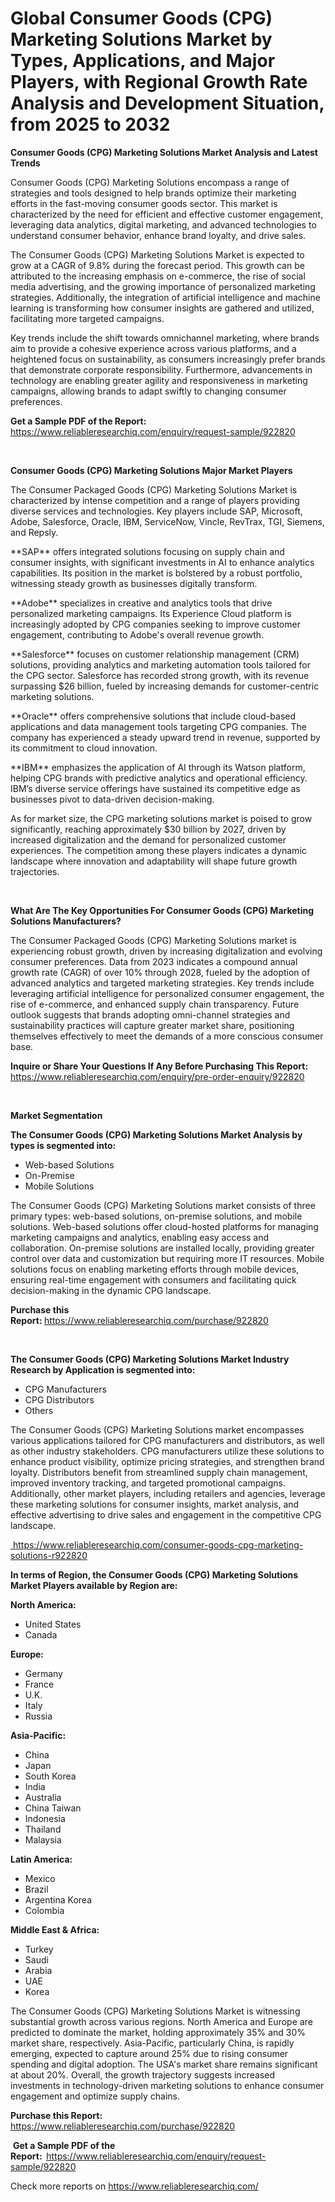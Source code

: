 <p><h1>Global Consumer Goods (CPG) Marketing Solutions Market by Types, Applications, and Major Players, with Regional Growth Rate Analysis and Development Situation, from 2025 to 2032</h1></p><p><strong>Consumer Goods (CPG) Marketing Solutions Market Analysis and Latest Trends</strong></p>
<p><p>Consumer Goods (CPG) Marketing Solutions encompass a range of strategies and tools designed to help brands optimize their marketing efforts in the fast-moving consumer goods sector. This market is characterized by the need for efficient and effective customer engagement, leveraging data analytics, digital marketing, and advanced technologies to understand consumer behavior, enhance brand loyalty, and drive sales.</p><p>The Consumer Goods (CPG) Marketing Solutions Market is expected to grow at a CAGR of 9.8% during the forecast period. This growth can be attributed to the increasing emphasis on e-commerce, the rise of social media advertising, and the growing importance of personalized marketing strategies. Additionally, the integration of artificial intelligence and machine learning is transforming how consumer insights are gathered and utilized, facilitating more targeted campaigns. </p><p>Key trends include the shift towards omnichannel marketing, where brands aim to provide a cohesive experience across various platforms, and a heightened focus on sustainability, as consumers increasingly prefer brands that demonstrate corporate responsibility. Furthermore, advancements in technology are enabling greater agility and responsiveness in marketing campaigns, allowing brands to adapt swiftly to changing consumer preferences.</p></p>
<p><strong>Get a Sample PDF of the Report:&nbsp;</strong> <a href="https://www.reliableresearchiq.com/enquiry/request-sample/922820?utm_campaign=3381&utm_medium=2&utm_source=Github&utm_content=ia&utm_term=11032025&utm_id=consumer-goods-cpg-marketing-solutions">https://www.reliableresearchiq.com/enquiry/request-sample/922820</a></p>
<p>&nbsp;</p>
<p><strong>Consumer Goods (CPG) Marketing Solutions Major Market Players</strong></p>
<p><p>The Consumer Packaged Goods (CPG) Marketing Solutions Market is characterized by intense competition and a range of players providing diverse services and technologies. Key players include SAP, Microsoft, Adobe, Salesforce, Oracle, IBM, ServiceNow, Vincle, RevTrax, TGI, Siemens, and Repsly.</p><p>**SAP** offers integrated solutions focusing on supply chain and consumer insights, with significant investments in AI to enhance analytics capabilities. Its position in the market is bolstered by a robust portfolio, witnessing steady growth as businesses digitally transform.</p><p>**Adobe** specializes in creative and analytics tools that drive personalized marketing campaigns. Its Experience Cloud platform is increasingly adopted by CPG companies seeking to improve customer engagement, contributing to Adobe's overall revenue growth.</p><p>**Salesforce** focuses on customer relationship management (CRM) solutions, providing analytics and marketing automation tools tailored for the CPG sector. Salesforce has recorded strong growth, with its revenue surpassing $26 billion, fueled by increasing demands for customer-centric marketing solutions.</p><p>**Oracle** offers comprehensive solutions that include cloud-based applications and data management tools targeting CPG companies. The company has experienced a steady upward trend in revenue, supported by its commitment to cloud innovation.</p><p>**IBM** emphasizes the application of AI through its Watson platform, helping CPG brands with predictive analytics and operational efficiency. IBM’s diverse service offerings have sustained its competitive edge as businesses pivot to data-driven decision-making.</p><p>As for market size, the CPG marketing solutions market is poised to grow significantly, reaching approximately $30 billion by 2027, driven by increased digitalization and the demand for personalized customer experiences. The competition among these players indicates a dynamic landscape where innovation and adaptability will shape future growth trajectories.</p></p>
<p>&nbsp;</p>
<p><strong>What Are The Key Opportunities For Consumer Goods (CPG) Marketing Solutions Manufacturers?</strong></p>
<p><p>The Consumer Packaged Goods (CPG) Marketing Solutions market is experiencing robust growth, driven by increasing digitalization and evolving consumer preferences. Data from 2023 indicates a compound annual growth rate (CAGR) of over 10% through 2028, fueled by the adoption of advanced analytics and targeted marketing strategies. Key trends include leveraging artificial intelligence for personalized consumer engagement, the rise of e-commerce, and enhanced supply chain transparency. Future outlook suggests that brands adopting omni-channel strategies and sustainability practices will capture greater market share, positioning themselves effectively to meet the demands of a more conscious consumer base.</p></p>
<p><strong>Inquire or Share Your Questions If Any Before Purchasing This Report:</strong> <a href="https://www.reliableresearchiq.com/enquiry/pre-order-enquiry/922820?utm_campaign=3381&utm_medium=2&utm_source=Github&utm_content=ia&utm_term=11032025&utm_id=consumer-goods-cpg-marketing-solutions">https://www.reliableresearchiq.com/enquiry/pre-order-enquiry/922820</a></p>
<p>&nbsp;</p>
<p><strong>Market Segmentation</strong></p>
<p><strong>The Consumer Goods (CPG) Marketing Solutions Market Analysis by types is segmented into:</strong></p>
<p><ul><li>Web-based Solutions</li><li>On-Premise</li><li>Mobile Solutions</li></ul></p>
<p><p>The Consumer Goods (CPG) Marketing Solutions market consists of three primary types: web-based solutions, on-premise solutions, and mobile solutions. Web-based solutions offer cloud-hosted platforms for managing marketing campaigns and analytics, enabling easy access and collaboration. On-premise solutions are installed locally, providing greater control over data and customization but requiring more IT resources. Mobile solutions focus on enabling marketing efforts through mobile devices, ensuring real-time engagement with consumers and facilitating quick decision-making in the dynamic CPG landscape.</p></p>
<p><strong>Purchase this Report:&nbsp;</strong><a href="https://www.reliableresearchiq.com/purchase/922820?utm_campaign=3381&utm_medium=2&utm_source=Github&utm_content=ia&utm_term=11032025&utm_id=consumer-goods-cpg-marketing-solutions">https://www.reliableresearchiq.com/purchase/922820</a></p>
<p>&nbsp;</p>
<p><strong>The Consumer Goods (CPG) Marketing Solutions Market Industry Research by Application is segmented into:</strong></p>
<p><ul><li>CPG Manufacturers</li><li>CPG Distributors</li><li>Others</li></ul></p>
<p><p>The Consumer Goods (CPG) Marketing Solutions market encompasses various applications tailored for CPG manufacturers and distributors, as well as other industry stakeholders. CPG manufacturers utilize these solutions to enhance product visibility, optimize pricing strategies, and strengthen brand loyalty. Distributors benefit from streamlined supply chain management, improved inventory tracking, and targeted promotional campaigns. Additionally, other market players, including retailers and agencies, leverage these marketing solutions for consumer insights, market analysis, and effective advertising to drive sales and engagement in the competitive CPG landscape.</p></p>
<p><a href="https://www.reliableresearchiq.com/consumer-goods-cpg-marketing-solutions-r922820?utm_campaign=3381&utm_medium=2&utm_source=Github&utm_content=ia&utm_term=11032025&utm_id=consumer-goods-cpg-marketing-solutions">&nbsp;https://www.reliableresearchiq.com/consumer-goods-cpg-marketing-solutions-r922820</a></p>
<p><strong>In terms of Region, the Consumer Goods (CPG) Marketing Solutions Market Players available by Region are:</strong></p>
<p>
    <p> <strong> North America: </strong>
        <ul>
            <li>United States</li>
            <li>Canada</li>
        </ul>
        </p> 
    <p> <strong> Europe: </strong>
        <ul>
            <li>Germany</li>
            <li>France</li>
            <li>U.K.</li>
            <li>Italy</li>
            <li>Russia</li>
        </ul>
        </p> 
    <p> <strong> Asia-Pacific: </strong>
        <ul>
            <li>China</li>
            <li>Japan</li>
            <li>South Korea</li>
            <li>India</li>
            <li>Australia</li>
            <li>China Taiwan</li>
            <li>Indonesia</li>
            <li>Thailand</li>
            <li>Malaysia</li>
        </ul>
        </p> 
    <p> <strong> Latin America: </strong>
        <ul>
            <li>Mexico</li>
            <li>Brazil</li>
            <li>Argentina Korea</li>
            <li>Colombia</li>
        </ul>
        </p> 
    <p> <strong> Middle East & Africa: </strong>
        <ul>
            <li>Turkey</li>
            <li>Saudi</li>
            <li>Arabia</li>
            <li>UAE</li>
            <li>Korea</li>
        </ul>
    </p>
    </p>
<p><p>The Consumer Goods (CPG) Marketing Solutions Market is witnessing substantial growth across various regions. North America and Europe are predicted to dominate the market, holding approximately 35% and 30% market share, respectively. Asia-Pacific, particularly China, is rapidly emerging, expected to capture around 25% due to rising consumer spending and digital adoption. The USA's market share remains significant at about 20%. Overall, the growth trajectory suggests increased investments in technology-driven marketing solutions to enhance consumer engagement and optimize supply chains.</p></p>
<p><strong>Purchase this Report: </strong><a href="https://www.reliableresearchiq.com/purchase/922820?utm_campaign=3381&utm_medium=2&utm_source=Github&utm_content=ia&utm_term=11032025&utm_id=consumer-goods-cpg-marketing-solutions">https://www.reliableresearchiq.com/purchase/922820</a></p>
<p>&nbsp;<strong>Get a Sample PDF of the Report:&nbsp;&nbsp;</strong><a href="https://www.reliableresearchiq.com/enquiry/request-sample/922820?utm_campaign=3381&utm_medium=2&utm_source=Github&utm_content=ia&utm_term=11032025&utm_id=consumer-goods-cpg-marketing-solutions">https://www.reliableresearchiq.com/enquiry/request-sample/922820</a></p>
<p><strong></strong></p>
<p>Check more reports on <a href="https://www.reliableresearchiq.com/?utm_campaign=3381&utm_medium=2&utm_source=Github&utm_content=ia&utm_term=11032025&utm_id=consumer-goods-cpg-marketing-solutions">https://www.reliableresearchiq.com/</a></p>